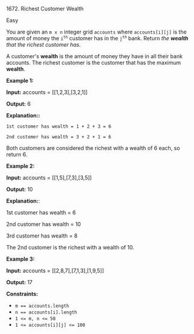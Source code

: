 1672\. Richest Customer Wealth

Easy

You are given an `m x n` integer grid `accounts` where `accounts[i][j]` is the amount of money the <code>i<sup>th</sup></code> customer has in the <code>j<sup>th</sup></code> bank. Return _the **wealth** that the richest customer has._

A customer's **wealth** is the amount of money they have in all their bank accounts. The richest customer is the customer that has the maximum **wealth**.

**Example 1:**

**Input:** accounts = [[1,2,3],[3,2,1]]

**Output:** 6

**Explanation::**

`1st customer has wealth = 1 + 2 + 3 = 6`

`2nd customer has wealth = 3 + 2 + 1 = 6`

Both customers are considered the richest with a wealth of 6 each, so return 6. 

**Example 2:**

**Input:** accounts = [[1,5],[7,3],[3,5]]

**Output:** 10

**Explanation:**:

1st customer has wealth = 6

2nd customer has wealth = 10

3rd customer has wealth = 8

The 2nd customer is the richest with a wealth of 10.

**Example 3:**

**Input:** accounts = [[2,8,7],[7,1,3],[1,9,5]]

**Output:** 17 

**Constraints:**

*   `m == accounts.length`
*   `n == accounts[i].length`
*   `1 <= m, n <= 50`
*   `1 <= accounts[i][j] <= 100`